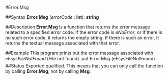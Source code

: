 
#Error.Msg

##Syntax
**Error.Msg** (*errorCode* : **int**): **string**

##Description
**Error.Msg** is a function that returns the error message related to a specified error code. If the error code is *eNoError*, or if there is no such error code, it returns the empty string. If there is such an error, it returns the textual message associated with that error.

##Example
This program prints out the error message associated with *eFsysFileNotFound* (File not found).
        put Error.Msg (eFsysFileNotFound)
##Status
Exported qualified.
This means that you can only call the function by calling **Error.Msg**, not by calling **Msg**.
